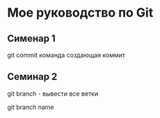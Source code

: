 # Мое руководство по Git
## Сименар 1 
git commit команда создающая коммит

## Семинар 2

git branch - вывести все ветки


git branch name
